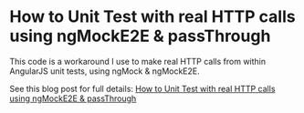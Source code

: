 # How to Unit Test with real HTTP calls using ngMockE2E & passThrough

This code is a workaround I use to make real HTTP calls from within AngularJS unit tests, using ngMock & ngMockE2E.

See this blog post for full details: [How to Unit Test with real HTTP calls using ngMockE2E & passThrough](http://www.bradoncode.com/blog/2015/06/16/unit-test-http-ngmock-passthrough/)